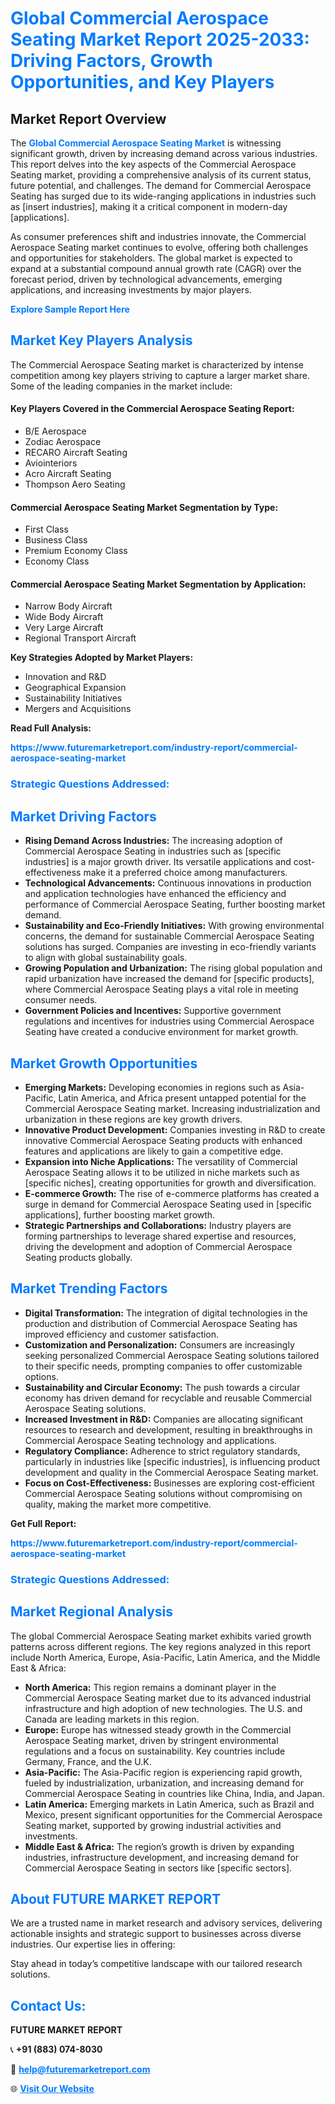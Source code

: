<h1 style="color: #007BFF;">Global Commercial Aerospace Seating Market Report 2025-2033: Driving Factors, Growth Opportunities, and Key Players</h1>

<section id="overview">
<h2>Market Report Overview</h2>
<p>The <a href="https://www.futuremarketreport.com/industry-report/commercial-aerospace-seating-market" style="color: #007BFF; text-decoration: none;"><strong>Global Commercial Aerospace Seating Market</strong></a> is witnessing significant growth, driven by increasing demand across various industries. This report delves into the key aspects of the Commercial Aerospace Seating market, providing a comprehensive analysis of its current status, future potential, and challenges. The demand for Commercial Aerospace Seating has surged due to its wide-ranging applications in industries such as [insert industries], making it a critical component in modern-day [applications].</p>
<p>As consumer preferences shift and industries innovate, the Commercial Aerospace Seating market continues to evolve, offering both challenges and opportunities for stakeholders. The global market is expected to expand at a substantial compound annual growth rate (CAGR) over the forecast period, driven by technological advancements, emerging applications, and increasing investments by major players.</p>
</section>

<section id="overview">
<p><a href="https://www.futuremarketreport.com/request-sample/reportId=50726" style="color: #007BFF; text-decoration: none;"><strong>Explore Sample Report Here</strong></a></p>
</section>

<section id="key-players">
<h2 style="color: #007BFF;">Market Key Players Analysis</h2>
<p>The Commercial Aerospace Seating market is characterized by intense competition among key players striving to capture a larger market share. Some of the leading companies in the market include:</p>
<h4>Key Players Covered in the Commercial Aerospace Seating Report:</h4>
<ul><li>B/E Aerospace</li><li>Zodiac Aerospace</li><li>RECARO Aircraft Seating</li><li>Aviointeriors</li><li>Acro Aircraft Seating</li><li>Thompson Aero Seating</li></ul>
<h4>Commercial Aerospace Seating Market Segmentation by Type:</h4>
<ul><li>First Class</li><li>Business Class</li><li>Premium Economy Class</li><li>Economy Class</li></ul>

<h4>Commercial Aerospace Seating Market Segmentation by Application:</h4>
<ul><li>Narrow Body Aircraft</li><li>Wide Body Aircraft</li><li>Very Large Aircraft</li><li>Regional Transport Aircraft</li></ul>
<p><strong>Key Strategies Adopted by Market Players:</strong></p>
<ul>
<li>Innovation and R&D</li>
<li>Geographical Expansion</li>
<li>Sustainability Initiatives</li>
<li>Mergers and Acquisitions</li>
</ul>
</section>

<section>
<p><strong>Read Full Analysis: </strong></p><a href="https://www.futuremarketreport.com/industry-report/commercial-aerospace-seating-market" style="color: #007BFF; text-decoration: none;"><strong>https://www.futuremarketreport.com/industry-report/commercial-aerospace-seating-market</strong></a>
<h3 style="color: #007BFF;">Strategic Questions Addressed:</h3>
</section>

<section id="driving-factors">
<h2 style="color: #007BFF;">Market Driving Factors</h2>
<ul>
<li><strong>Rising Demand Across Industries:</strong> The increasing adoption of Commercial Aerospace Seating in industries such as [specific industries] is a major growth driver. Its versatile applications and cost-effectiveness make it a preferred choice among manufacturers.</li>
<li><strong>Technological Advancements:</strong> Continuous innovations in production and application technologies have enhanced the efficiency and performance of Commercial Aerospace Seating, further boosting market demand.</li>
<li><strong>Sustainability and Eco-Friendly Initiatives:</strong> With growing environmental concerns, the demand for sustainable Commercial Aerospace Seating solutions has surged. Companies are investing in eco-friendly variants to align with global sustainability goals.</li>
<li><strong>Growing Population and Urbanization:</strong> The rising global population and rapid urbanization have increased the demand for [specific products], where Commercial Aerospace Seating plays a vital role in meeting consumer needs.</li>
<li><strong>Government Policies and Incentives:</strong> Supportive government regulations and incentives for industries using Commercial Aerospace Seating have created a conducive environment for market growth.</li>
</ul>
</section>

<section id="growth-opportunities">
<h2 style="color: #007BFF;">Market Growth Opportunities</h2>
<ul>
<li><strong>Emerging Markets:</strong> Developing economies in regions such as Asia-Pacific, Latin America, and Africa present untapped potential for the Commercial Aerospace Seating market. Increasing industrialization and urbanization in these regions are key growth drivers.</li>
<li><strong>Innovative Product Development:</strong> Companies investing in R&D to create innovative Commercial Aerospace Seating products with enhanced features and applications are likely to gain a competitive edge.</li>
<li><strong>Expansion into Niche Applications:</strong> The versatility of Commercial Aerospace Seating allows it to be utilized in niche markets such as [specific niches], creating opportunities for growth and diversification.</li>
<li><strong>E-commerce Growth:</strong> The rise of e-commerce platforms has created a surge in demand for Commercial Aerospace Seating used in [specific applications], further boosting market growth.</li>
<li><strong>Strategic Partnerships and Collaborations:</strong> Industry players are forming partnerships to leverage shared expertise and resources, driving the development and adoption of Commercial Aerospace Seating products globally.</li>
</ul>
</section>

<section id="trending-factors">
<h2 style="color: #007BFF;">Market Trending Factors</h2>
<ul>
<li><strong>Digital Transformation:</strong> The integration of digital technologies in the production and distribution of Commercial Aerospace Seating has improved efficiency and customer satisfaction.</li>
<li><strong>Customization and Personalization:</strong> Consumers are increasingly seeking personalized Commercial Aerospace Seating solutions tailored to their specific needs, prompting companies to offer customizable options.</li>
<li><strong>Sustainability and Circular Economy:</strong> The push towards a circular economy has driven demand for recyclable and reusable Commercial Aerospace Seating solutions.</li>
<li><strong>Increased Investment in R&D:</strong> Companies are allocating significant resources to research and development, resulting in breakthroughs in Commercial Aerospace Seating technology and applications.</li>
<li><strong>Regulatory Compliance:</strong> Adherence to strict regulatory standards, particularly in industries like [specific industries], is influencing product development and quality in the Commercial Aerospace Seating market.</li>
<li><strong>Focus on Cost-Effectiveness:</strong> Businesses are exploring cost-efficient Commercial Aerospace Seating solutions without compromising on quality, making the market more competitive.</li>
</ul>
</section>

<section>
<p><strong>Get Full Report: </strong></p><a href="https://www.futuremarketreport.com/industry-report/commercial-aerospace-seating-market" style="color: #007BFF; text-decoration: none;"><strong>https://www.futuremarketreport.com/industry-report/commercial-aerospace-seating-market</strong></a>
<h3 style="color: #007BFF;">Strategic Questions Addressed:</h3>
</section>


<section id="regional-analysis">
<h2 style="color: #007BFF;">Market Regional Analysis</h2>
<p>The global Commercial Aerospace Seating market exhibits varied growth patterns across different regions. The key regions analyzed in this report include North America, Europe, Asia-Pacific, Latin America, and the Middle East & Africa:</p>
<ul>
<li><strong>North America:</strong> This region remains a dominant player in the Commercial Aerospace Seating market due to its advanced industrial infrastructure and high adoption of new technologies. The U.S. and Canada are leading markets in this region.</li>
<li><strong>Europe:</strong> Europe has witnessed steady growth in the Commercial Aerospace Seating market, driven by stringent environmental regulations and a focus on sustainability. Key countries include Germany, France, and the U.K.</li>
<li><strong>Asia-Pacific:</strong> The Asia-Pacific region is experiencing rapid growth, fueled by industrialization, urbanization, and increasing demand for Commercial Aerospace Seating in countries like China, India, and Japan.</li>
<li><strong>Latin America:</strong> Emerging markets in Latin America, such as Brazil and Mexico, present significant opportunities for the Commercial Aerospace Seating market, supported by growing industrial activities and investments.</li>
<li><strong>Middle East & Africa:</strong> The region’s growth is driven by expanding industries, infrastructure development, and increasing demand for Commercial Aerospace Seating in sectors like [specific sectors].</li>
</ul>
</section>

<footer>
<h2 style="color: #007BFF;">About FUTURE MARKET REPORT</h2>
<p>We are a trusted name in market research and advisory services, delivering actionable insights and strategic support to businesses across diverse industries. Our expertise lies in offering:</p>

<p>Stay ahead in today’s competitive landscape with our tailored research solutions.</p>

<h2 style="color: #007BFF;">Contact Us:</h2>
<p><strong>FUTURE MARKET REPORT</strong></p>
<p>📞 <strong>+91 (883) 074-8030</strong></p>
<p>📧 <strong><a href="mailto:help@futuremarketreport.com" style="color: #007BFF;">help@futuremarketreport.com</a></strong></p>
<p>🌐 <strong><a href="https://www.futuremarketreport.com/" style="color: #007BFF;">Visit Our Website</a></strong></p>
</footer>